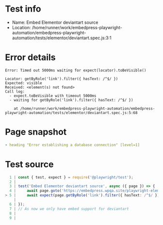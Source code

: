 # Test info

- Name: Embed Elementor deviantart source
- Location: /home/runner/work/embedpress-playwright-automation/embedpress-playwright-automation/tests/elementor/deviantart.spec.js:3:1

# Error details

```
Error: Timed out 5000ms waiting for expect(locator).toBeVisible()

Locator: getByRole('link').filter({ hasText: /^$/ })
Expected: visible
Received: <element(s) not found>
Call log:
  - expect.toBeVisible with timeout 5000ms
  - waiting for getByRole('link').filter({ hasText: /^$/ })

    at /home/runner/work/embedpress-playwright-automation/embedpress-playwright-automation/tests/elementor/deviantart.spec.js:5:68
```

# Page snapshot

```yaml
- heading "Error establishing a database connection" [level=1]
```

# Test source

```ts
  1 | const { test, expect } = require('@playwright/test');
  2 |
  3 | test('Embed Elementor deviantart source', async ({ page }) => {
  4 |     await page.goto('https://embedpress.wpqa.site/playwright-elementor/elementor-deviantart/');
> 5 |     await expect(page.getByRole('link').filter({ hasText: /^$/ })).toBeVisible();
    |                                                                    ^ Error: Timed out 5000ms waiting for expect(locator).toBeVisible()
  6 | });
  7 | // As now we only have embed support for deviantart
  8 |
  9 |
```